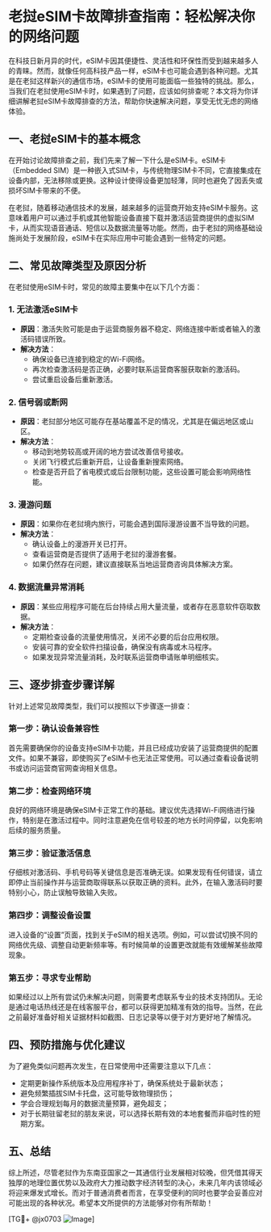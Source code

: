 # 老挝eSIM卡故障排查指南：轻松解决你的网络问题

在科技日新月异的时代，eSIM卡因其便捷性、灵活性和环保性而受到越来越多人的青睐。然而，就像任何高科技产品一样，eSIM卡也可能会遇到各种问题。尤其是在老挝这样新兴的通信市场，eSIM卡的使用可能面临一些独特的挑战。那么，当我们在老挝使用eSIM卡时，如果遇到了问题，应该如何排查呢？本文将为你详细讲解老挝eSIM卡故障排查的方法，帮助你快速解决问题，享受无忧无虑的网络体验。

## 一、老挝eSIM卡的基本概念

在开始讨论故障排查之前，我们先来了解一下什么是eSIM卡。eSIM卡（Embedded SIM）是一种嵌入式SIM卡，与传统物理SIM卡不同，它直接集成在设备内部，无法移除或更换。这种设计使得设备更加轻薄，同时也避免了因丢失或损坏SIM卡带来的不便。

在老挝，随着移动通信技术的发展，越来越多的运营商开始支持eSIM卡服务。这意味着用户可以通过手机或其他智能设备直接下载并激活运营商提供的虚拟SIM卡，从而实现语音通话、短信以及数据流量等功能。然而，由于老挝的网络基础设施尚处于发展阶段，eSIM卡在实际应用中可能会遇到一些特定的问题。

## 二、常见故障类型及原因分析

在老挝使用eSIM卡时，常见的故障主要集中在以下几个方面：

### 1. **无法激活eSIM卡**
   - **原因**：激活失败可能是由于运营商服务器不稳定、网络连接中断或者输入的激活码错误所致。
   - **解决方法**：
     - 确保设备已连接到稳定的Wi-Fi网络。
     - 再次检查激活码是否正确，必要时联系运营商客服获取新的激活码。
     - 尝试重启设备后重新激活。

### 2. **信号弱或断网**
   - **原因**：老挝部分地区可能存在基站覆盖不足的情况，尤其是在偏远地区或山区。
   - **解决方法**：
     - 移动到地势较高或开阔的地方尝试改善信号接收。
     - 关闭飞行模式后重新开启，让设备重新搜索网络。
     - 检查是否开启了省电模式或后台限制功能，这些设置可能会影响网络性能。

### 3. **漫游问题**
   - **原因**：如果你在老挝境内旅行，可能会遇到国际漫游设置不当导致的问题。
   - **解决方法**：
     - 确认设备上的漫游开关已打开。
     - 查看运营商是否提供了适用于老挝的漫游套餐。
     - 如果仍然存在问题，建议直接联系当地运营商咨询具体解决方案。

### 4. **数据流量异常消耗**
   - **原因**：某些应用程序可能在后台持续占用大量流量，或者存在恶意软件窃取数据。
   - **解决方法**：
     - 定期检查设备的流量使用情况，关闭不必要的后台应用权限。
     - 安装可靠的安全软件扫描设备，确保没有病毒或木马程序。
     - 如果发现异常流量消耗，及时联系运营商申请账单明细核实。

## 三、逐步排查步骤详解

针对上述常见故障类型，我们可以按照以下步骤逐一排查：

### 第一步：确认设备兼容性
首先需要确保你的设备支持eSIM卡功能，并且已经成功安装了运营商提供的配置文件。如果不兼容，即使购买了eSIM卡也无法正常使用。可以通过查看设备说明书或访问运营商官网查询相关信息。

### 第二步：检查网络环境
良好的网络环境是确保eSIM卡正常工作的基础。建议优先选择Wi-Fi网络进行操作，特别是在激活过程中。同时注意避免在信号较差的地方长时间停留，以免影响后续的服务质量。

### 第三步：验证激活信息
仔细核对激活码、手机号码等关键信息是否准确无误。如果发现有任何错误，请立即停止当前操作并与运营商取得联系以获取正确的资料。此外，在输入激活码时要特别小心，防止误触导致输入失败。

### 第四步：调整设备设置
进入设备的“设置”页面，找到关于eSIM的相关选项。例如，可以尝试切换不同的网络优先级、调整自动更新频率等。有时候简单的设置更改就能有效缓解某些故障现象。

### 第五步：寻求专业帮助
如果经过以上所有尝试仍未解决问题，则需要考虑联系专业的技术支持团队。无论是通过电话热线还是在线客服平台，都可以获得更加精准有效的指导。当然，在此之前最好准备好相关证据材料如截图、日志记录等以便于对方更好地了解情况。

## 四、预防措施与优化建议

为了避免类似问题再次发生，在日常使用中还需要注意以下几点：

- 定期更新操作系统版本及应用程序补丁，确保系统处于最新状态；
- 避免频繁插拔SIM卡托盘，这可能导致物理损伤；
- 学会合理规划每月的数据流量预算，避免超支；
- 对于长期驻留老挝的朋友来说，可以选择长期有效的本地套餐而非临时性的短期方案。

## 五、总结

综上所述，尽管老挝作为东南亚国家之一其通信行业发展相对较晚，但凭借其得天独厚的地理位置优势以及政府大力推动数字经济转型的决心，未来几年内该领域必将迎来爆发式增长。而对于普通消费者而言，在享受便利的同时也要学会妥善应对可能出现的各种状况。希望本文所提供的方法能够对你有所帮助！

[TG💪+ @jx0703 ![Image](https://github.com/user-attachments/assets/dbca1d08-cadb-493c-b0ec-ad6f7a83f270)]